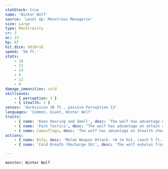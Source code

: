 ```yaml
---
statblock: true
name: 'Winter Wolf'
source: 'Level Up: Monstrous Menagerie'
size: Large
type: Monstrosity
cr: 3
ac: 13
hp: 67
hit_dice: 9d10+18
speed: '50 ft.'
stats:
    - 18
    - 12
    - 14
    - 6
    - 12
    - 8
damage_immunities: cold
skillsaves:
    - { perception: 3 }
    - { stealth: 3 }
senses: 'darkvision 30 ft., passive Perception 13'
languages: 'Common, Giant, Winter Wolf'
traits:
    - { name: 'Keen Hearing and Smell', desc: 'The wolf has advantage on Perception checks that rely on hearing and smell.' }
    - { name: 'Pack Tactics', desc: "The wolf has advantage on attack rolls against a creature if at least one of the wolf's allies is within 5 feet of the creature and not incapacitated." }
    - { name: Camouflage, desc: 'The wolf has advantage on Stealth checks made to hide in snow.' }
actions:
    - { name: Bite, desc: 'Melee Weapon Attack: +6 to hit, reach 5 ft., one target. Hit: 11 (2d6+4) piercing damage. If the target is a creature, it makes a DC 14 Strength saving throw, falling prone on a failure.' }
    - { name: 'Cold Breath (Recharge 56)', desc: 'The wolf exhales frost in a 15-foot cone. Each creature in the area makes a DC 12 Dexterity saving throw, taking 18 (4d8) cold damage on a failure or half damage on a success.' }

---
```

```statblock
monster: Winter Wolf
```
